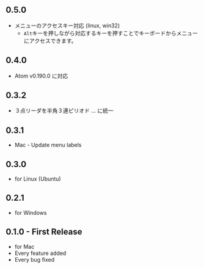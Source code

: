 ## 0.5.0
* メニューのアクセスキー対応 (linux, win32)
    * `Alt`キーを押しながら対応するキーを押すことでキーボードからメニューにアクセスできます。

## 0.4.0
* Atom v0.190.0 に対応

## 0.3.2
* ３点リーダを半角３連ピリオド ... に統一

## 0.3.1
* Mac - Update menu labels

## 0.3.0
* for Linux (Ubuntu)

## 0.2.1
* for Windows

## 0.1.0 - First Release
* for Mac
* Every feature added
* Every bug fixed

